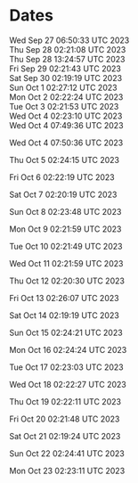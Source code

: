 # Dates
Wed Sep 27 06:50:33 UTC 2023  
Thu Sep 28 02:21:08 UTC 2023  
Thu Sep 28 13:24:57 UTC 2023  
Fri Sep 29 02:21:43 UTC 2023  
Sat Sep 30 02:19:19 UTC 2023  
Sun Oct 1 02:27:12 UTC 2023  
Mon Oct 2 02:22:24 UTC 2023  
Tue Oct 3 02:21:53 UTC 2023  
Wed Oct 4 02:23:10 UTC 2023  
Wed Oct 4 07:49:36 UTC 2023
  
Wed Oct 4 07:50:36 UTC 2023
  
Thu Oct 5 02:24:15 UTC 2023
  
Fri Oct 6 02:22:19 UTC 2023
  
Sat Oct 7 02:20:19 UTC 2023
  
Sun Oct 8 02:23:48 UTC 2023
  
Mon Oct 9 02:21:59 UTC 2023
  
Tue Oct 10 02:21:49 UTC 2023
  
Wed Oct 11 02:21:59 UTC 2023
  
Thu Oct 12 02:20:30 UTC 2023
  
Fri Oct 13 02:26:07 UTC 2023
  
Sat Oct 14 02:19:19 UTC 2023
  
Sun Oct 15 02:24:21 UTC 2023
  
Mon Oct 16 02:24:24 UTC 2023
  
Tue Oct 17 02:23:03 UTC 2023
  
Wed Oct 18 02:22:27 UTC 2023
  
Thu Oct 19 02:22:11 UTC 2023
  
Fri Oct 20 02:21:48 UTC 2023
  
Sat Oct 21 02:19:24 UTC 2023
  
Sun Oct 22 02:24:41 UTC 2023
  
Mon Oct 23 02:23:11 UTC 2023
  
